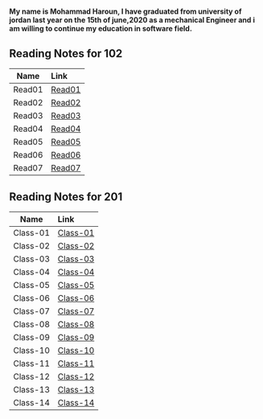#### My name is Mohammad Haroun, I have graduated from university of jordan last year on the 15th of june,2020 as a mechanical Engineer and i am willing to continue my education in software field.           




## Reading Notes for 102 ##

| Name | Link |  
|-----------------|:-------------|
|  Read01  | [Read01](https://mohammad-haroun-97.github.io/Reading-notes/Reading-102/Read01.md)        |    
|       Read02          |   [Read02](https://mohammad-haroun-97.github.io/Reading-notes/Read02.md)|
|  Read03  | [Read03](https://mohammad-haroun-97.github.io/Reading-notes/Reading-102/Read03.md)        |
|  Read04  | [Read04](https://mohammad-haroun-97.github.io/Reading-notes/Reading-102/Read04.md)        |
|  Read05  | [Read05](https://mohammad-haroun-97.github.io/Reading-notes/Reading-102/Read05.md)        |
|  Read06  | [Read06](https://mohammad-haroun-97.github.io/Reading-notes/Reading-102/Read06.md)        |
|  Read07  | [Read07](https://mohammad-haroun-97.github.io/Reading-notes/Reading-102/Read07.md)        |         
    




 ## Reading Notes for 201 ## 

| Name | Link | 
|-----------------|:-------------|
|  Class-01|   [Class-01](https://mohammad-haroun-97.github.io/Reading-notes/Reading-notes201/Class-01.md)|
|   Class-02   |     [Class-02](https://mohammad-haroun-97.github.io/Reading-notes/Reading-notes201/Class-021.md)      | 
|    Class-03  |     [Class-03](https://mohammad-haroun-97.github.io/Reading-notes/Reading-notes201/Class-03.md)   | 
|    Class-04 |      [Class-04](https://mohammad-haroun-97.github.io/Reading-notes/Reading-notes201/Class-04.md)        |
|       Class-05  |     [Class-05](https://mohammad-haroun-97.github.io/Reading-notes/Reading-notes201/Class-05.md)         | 
|     Class-06  |  [Class-06](https://mohammad-haroun-97.github.io/Reading-notes/Reading-notes201/Class-06.md)            |
|    Class-07 |[Class-07](https://mohammad-haroun-97.github.io/Reading-notes/Reading-notes201/Class-07.md)              |
|      Class-08   |   [Class-08](https://mohammad-haroun-97.github.io/Reading-notes/Reading-notes201/Class-08.md)           | 
|     Class-09|       [Class-09](https://mohammad-haroun-97.github.io/Reading-notes/Reading-notes201/Class-09.md)       |
|     Class-10    |    [Class-10](https://mohammad-haroun-97.github.io/Reading-notes/Reading-notes201/Class-10.md)          | 
|    Class-11  |     [Class-11](https://mohammad-haroun-97.github.io/Reading-notes/Reading-notes201/Class-11.md)         |
|      Class-12   |   [Class-12](https://mohammad-haroun-97.github.io/Reading-notes/Reading-notes201/Class-12.md)           | 
|    Class-13 |      [Class-13](https://mohammad-haroun-97.github.io/Reading-notes/Reading-notes201/Class-13.md)        |
|      Class-14   |      [Class-14](https://mohammad-haroun-97.github.io/Reading-notes/Reading-notes201/Class-14.md)        | 


